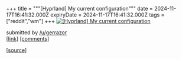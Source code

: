 +++
title = """[Hyprland] My current configuration"""
date = 2024-11-17T16:41:32.000Z
expiryDate = 2024-11-17T16:41:32.000Z
tags = ["reddit","wm"]
+++
[![[Hyprland] My current configuration](https://preview.redd.it/yxla334lph1e1.png?width=640&crop=smart&auto=webp&s=a9a62c9e137d311f098dc19f3d894aa1b361f35b "[Hyprland] My current configuration")](https://www.reddit.com/r/unixporn/comments/1gthlm0/hyprland_my_current_configuration/)

submitted by [/u/gerrazor](https://www.reddit.com/user/gerrazor)  
[\[link\]](https://i.redd.it/yxla334lph1e1.png) [\[comments\]](https://www.reddit.com/r/unixporn/comments/1gthlm0/hyprland_my_current_configuration/)

[[source]](https://www.reddit.com/r/unixporn/comments/1gthlm0/hyprland_my_current_configuration/)

